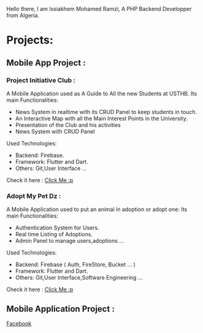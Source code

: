 
Hello there, I am Issiakhem Mohamed Ramzi, A PHP Backend Developper from Algeria.





<h1 > Projects:  </h1>
<h2> Mobile App Project : </h2>

<h3> Project Initiative Club : </h3>
A Mobile Application used as A Guide to All the new Students at USTHB.
Its main Functionalities:
 <ul>
  <li> News System in realtime with its CRUD Panel to keep students in touch. </li>
  <li> An Interactive Map with all the Main Interest Points in the University. </li>
  <li> Presentation of the Club and his activities </li>
  <li> News System with CRUD Panel </li>
 </ul>
 Used Technologies:
 <ul>
  <li> Backend: Firebase. </li>
  <li> Framework: Flutter and Dart. </li>
  <li> Others: Git,User Interface ... </li>
 </ul>
 Check it here : <a href="">Click Me :p </a>



<h3> Adopt My Pet Dz : </h3>
A Mobile Application used to put an animal in adoption or adopt one:
Its main Functionalities:
 <ul>
  <li> Authentication System for Users. </li>
  <li> Real time Listing of Adoptions. </li>
  <li> Admin Panel to manage users,adoptions ... </li>
 </ul>
 Used Technologies:
 <ul>
  <li> Backend: Firebase ( Auth, FireStore, Bucket ... ) </li>
  <li> Framework: Flutter and Dart. </li>
  <li> Others: Git,User Interface,Software Engineering ... </li>
 </ul>
 Check it here : <a href="">Click Me :p </a>





<h2 > Mobile Application Project :</h2>






<a href="facebook.com"> Facebook </a>



